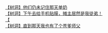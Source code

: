 [【树洞】他们仍未记住那天单奶](http://tieba.baidu.com/p/3902667126?see_lz=1&pn=)   
[【树洞】下午去给手机贴膜，摊主居然是我徒弟！](http://tieba.baidu.com/p/3903533289?see_lz=1&pn=)   
[【](http://tieba.baidu.com/p/3903752064?see_lz=1&pn=)   
[【树洞】直到那天我也有了个苍爹师父](http://tieba.baidu.com/p/3902605202?see_lz=1&pn=)   
